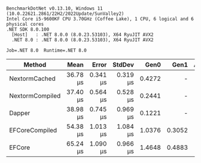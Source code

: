 ```

BenchmarkDotNet v0.13.10, Windows 11 (10.0.22621.2861/22H2/2022Update/SunValley2)
Intel Core i5-9600KF CPU 3.70GHz (Coffee Lake), 1 CPU, 6 logical and 6 physical cores
.NET SDK 8.0.100
  [Host]   : .NET 8.0.0 (8.0.23.53103), X64 RyuJIT AVX2
  .NET 8.0 : .NET 8.0.0 (8.0.23.53103), X64 RyuJIT AVX2

Job=.NET 8.0  Runtime=.NET 8.0  

```
| Method          | Mean     | Error    | StdDev   | Gen0   | Gen1   | Allocated |
|---------------- |---------:|---------:|---------:|-------:|-------:|----------:|
| NextormCached   | 36.78 μs | 0.341 μs | 0.319 μs | 0.4272 |      - |    2272 B |
| NextormCompiled | 37.40 μs | 0.564 μs | 0.528 μs | 0.2441 |      - |    1264 B |
| Dapper          | 38.98 μs | 0.745 μs | 0.969 μs | 0.1221 |      - |     816 B |
| EFCoreCompiled  | 54.38 μs | 1.013 μs | 1.084 μs | 1.0376 | 0.3052 |    5072 B |
| EFCore          | 65.24 μs | 1.090 μs | 0.966 μs | 1.4648 | 0.4883 |    7040 B |
